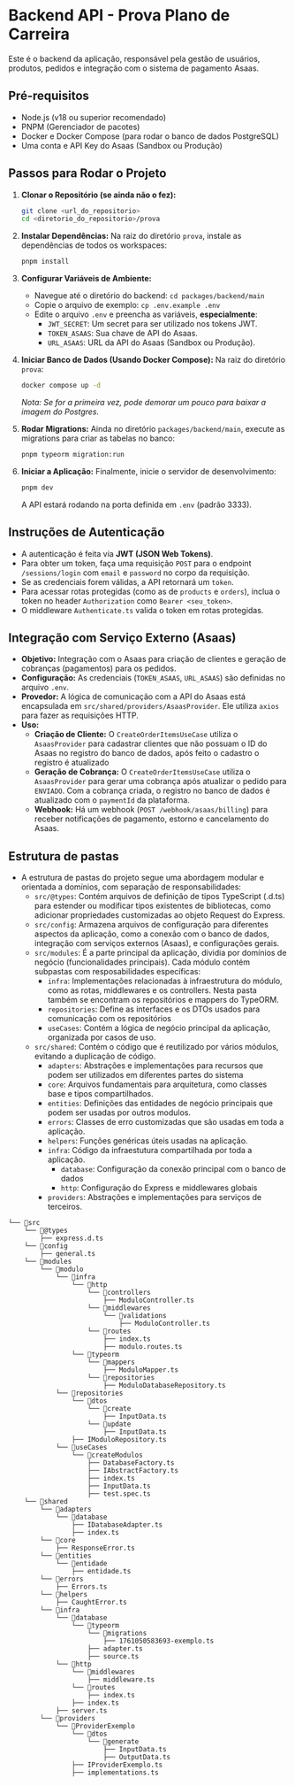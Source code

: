 # Backend API - Prova Plano de Carreira

Este é o backend da aplicação, responsável pela gestão de usuários, produtos, pedidos e integração com o sistema de pagamento Asaas.

## Pré-requisitos

* Node.js (v18 ou superior recomendado)
* PNPM (Gerenciador de pacotes)
* Docker e Docker Compose (para rodar o banco de dados PostgreSQL)
* Uma conta e API Key do Asaas (Sandbox ou Produção)

## Passos para Rodar o Projeto

1.  **Clonar o Repositório (se ainda não o fez):**
    ```bash
    git clone <url_do_repositorio>
    cd <diretorio_do_repositorio>/prova
    ```

2.  **Instalar Dependências:**
    Na raiz do diretório `prova`, instale as dependências de todos os workspaces:
    ```bash
    pnpm install
    ```

3.  **Configurar Variáveis de Ambiente:**
    * Navegue até o diretório do backend: `cd packages/backend/main`
    * Copie o arquivo de exemplo: `cp .env.example .env`
    * Edite o arquivo `.env` e preencha as variáveis, **especialmente**:
        * `JWT_SECRET`: Um secret para ser utilizado nos tokens JWT.
        * `TOKEN_ASAAS`: Sua chave de API do Asaas.
        * `URL_ASAAS`: URL da API do Asaas (Sandbox ou Produção).

4.  **Iniciar Banco de Dados (Usando Docker Compose):**
    Na raiz do diretório `prova`:
    ```bash
    docker compose up -d
    ```
    *Nota: Se for a primeira vez, pode demorar um pouco para baixar a imagem do Postgres.*

5.  **Rodar Migrations:**
    Ainda no diretório `packages/backend/main`, execute as migrations para criar as tabelas no banco:
    ```bash
    pnpm typeorm migration:run
    ```

6.  **Iniciar a Aplicação:**
    Finalmente, inicie o servidor de desenvolvimento:
    ```bash
    pnpm dev
    ```
    A API estará rodando na porta definida em `.env` (padrão 3333).

## Instruções de Autenticação

* A autenticação é feita via **JWT (JSON Web Tokens)**.
* Para obter um token, faça uma requisição `POST` para o endpoint `/sessions/login` com `email` e `password` no corpo da requisição.
* Se as credenciais forem válidas, a API retornará um `token`.
* Para acessar rotas protegidas (como as de `products` e `orders`), inclua o token no header `Authorization` como `Bearer <seu_token>`.
* O middleware `Authenticate.ts` valida o token em rotas protegidas.

## Integração com Serviço Externo (Asaas)

* **Objetivo:** Integração com o Asaas para criação de clientes e geração de cobranças (pagamentos) para os pedidos.
* **Configuração:** As credenciais (`TOKEN_ASAAS`, `URL_ASAAS`) são definidas no arquivo `.env`.
* **Provedor:** A lógica de comunicação com a API do Asaas está encapsulada em `src/shared/providers/AsaasProvider`. Ele utiliza `axios` para fazer as requisições HTTP.
* **Uso:**
    * **Criação de Cliente:** O `CreateOrderItemsUseCase` utiliza o `AsaasProvider` para cadastrar clientes que não possuam o ID do Asaas no registro do banco de dados, após feito o cadastro o registro é atualizado
    * **Geração de Cobrança:** O `CreateOrderItemsUseCase` utiliza o `AsaasProvider` para gerar uma cobrança após atualizar o pedido para `ENVIADO`. Com a cobrança criada, o registro no banco de dados é atualizado com o  `paymentId` da plataforma.
    * **Webhook:** Há um webhook (`POST /webhook/asaas/billing`) para receber notificações de pagamento, estorno e cancelamento do Asaas.

## Estrutura de pastas

* A estrutura de pastas do projeto segue uma abordagem modular e orientada a domínios, com separação de responsabilidades:
    * `src/@types`: Contém arquivos de definição de tipos TypeScript (.d.ts) para estender ou modificar tipos existentes de bibliotecas, como adicionar propriedades customizadas ao objeto Request do Express.
    * `src/config`: Armazena arquivos de configuração para diferentes aspectos da aplicação, como a conexão com o banco de dados, integração com serviços externos (Asaas), e configurações gerais.
    * `src/modules`: É a parte principal da aplicação, dividia por domínios de negócio (funcionalidades principais). Cada módulo contém subpastas com resposabilidades específicas:
        * `infra`: Implementações relacionadas à infraestrutura do módulo, como as rotas, middlewares e os controllers. Nesta pasta também se encontram os repositórios e mappers do TypeORM.
        * `repositories`: Define as interfaces e os DTOs usados para comunicação com os repositórios
        * `useCases`: Contém a lógica de negócio principal da aplicação, organizada por casos de uso.
    * `src/shared`: Contém o código que é reutilizado por vários módulos, evitando a duplicação de código.
        * `adapters`: Abstrações e implementações para recursos que podem ser utilizados em diferentes partes do sistema
        * `core`: Arquivos fundamentais para arquitetura, como classes base e tipos compartilhados.
        * `entities`: Definições das entidades de negócio principais que podem ser usadas por outros modulos.
        * `errors`: Classes de erro customizadas que são usadas em toda a aplicação.
        * `helpers`: Funções genéricas úteis usadas na aplicação.
        * `infra`: Código da infraestutura compartilhada por toda a aplicação.
            * `database`: Configuração da conexão principal com o banco de dados
            * `http`: Configuração do Express e middlewares globais
        * `providers`: Abstrações e implementações para serviços de terceiros.
        
```
└── 📁src
    └── 📁@types
        ├── express.d.ts
    └── 📁config
        ├── general.ts
    └── 📁modules
        └── 📁modulo
            └── 📁infra
                └── 📁http
                    └── 📁controllers
                        ├── ModuloController.ts
                    └── 📁middlewares
                        └── 📁validations
                            ├── ModuloController.ts
                    └── 📁routes
                        ├── index.ts
                        ├── modulo.routes.ts
                └── 📁typeorm
                    └── 📁mappers
                        ├── ModuloMapper.ts
                    └── 📁repositories
                        ├── ModuloDatabaseRepository.ts
            └── 📁repositories
                └── 📁dtos
                    └── 📁create
                        ├── InputData.ts
                    └── 📁update
                        ├── InputData.ts
                ├── IModuloRepository.ts
            └── 📁useCases
                └── 📁createModulos
                    ├── DatabaseFactory.ts
                    ├── IAbstractFactory.ts
                    ├── index.ts
                    ├── InputData.ts
                    ├── test.spec.ts
    └── 📁shared
        └── 📁adapters
            └── 📁database
                ├── IDatabaseAdapter.ts
                ├── index.ts
        └── 📁core
            ├── ResponseError.ts
        └── 📁entities
            └── 📁entidade
                ├── entidade.ts
        └── 📁errors
            ├── Errors.ts
        └── 📁helpers
            ├── CaughtError.ts
        └── 📁infra
            └── 📁database
                └── 📁typeorm
                    └── 📁migrations
                        ├── 1761050583693-exemplo.ts
                    ├── adapter.ts
                    ├── source.ts
            └── 📁http
                └── 📁middlewares
                    ├── middleware.ts
                └── 📁routes
                    ├── index.ts
                ├── index.ts
            ├── server.ts
        └── 📁providers
            └── 📁ProviderExemplo
                └── 📁dtos
                    └── 📁generate
                        ├── InputData.ts
                        ├── OutputData.ts
                ├── IProviderExemplo.ts
                ├── implementations.ts
```